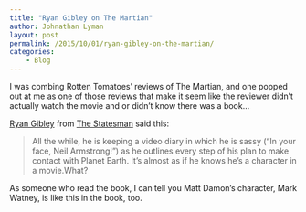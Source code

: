 ```yaml
---
title: "Ryan Gibley on The Martian"
author: Johnathan Lyman
layout: post
permalink: /2015/10/01/ryan-gibley-on-the-martian/
categories:
    - Blog
---
```


I was combing Rotten Tomatoes’ reviews of The Martian, and one popped out at me as one of those reviews that make it seem like the reviewer didn’t actually watch the movie and or didn’t know there was a book…

[Ryan Gibley](http://www.newstatesman.com/culture/film/2015/10/walk-visual-magic-one-few-films-which-3d-justified) from [The Statesman](http://www.newstatesman.com/culture/film/2015/10/walk-visual-magic-one-few-films-which-3d-justified) said this:

> All the while, he is keeping a video diary in which he is sassy (“In your face, Neil Armstrong!”) as he outlines every step of his plan to make contact with Planet Earth. It’s almost as if he knows he’s a character in a movie.What?

As someone who read the book, I can tell you Matt Damon’s character, Mark Watney, is like this in the book, too.

